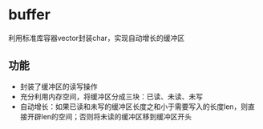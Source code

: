 # buffer
利用标准库容器vector封装char，实现自动增长的缓冲区

## 功能
* 封装了缓冲区的读写操作
* 充分利用内存空间，将缓冲区分成三块：已读、未读、未写
* 自动增长：如果已读和未写的缓冲区长度之和小于需要写入的长度len，则直接开辟len的空间；否则将未读的缓冲区移到缓冲区开头